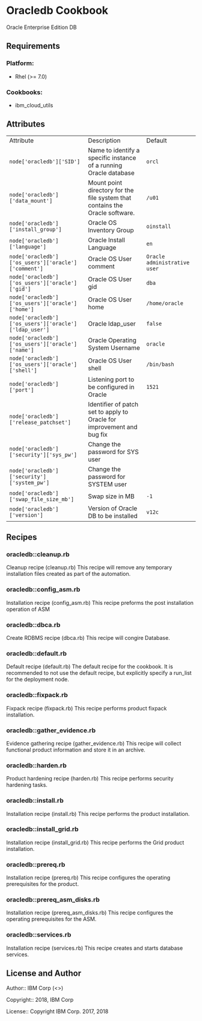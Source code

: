 Oracledb Cookbook
=================

Oracle Enterprise Edition DB

Requirements
------------

### Platform:

* Rhel (>= 7.0)

### Cookbooks:

* ibm_cloud_utils

Attributes
----------

<table>
  <tr>
    <td>Attribute</td>
    <td>Description</td>
    <td>Default</td>
  </tr>
  <tr>
    <td><code>node['oracledb']['SID']</code></td>
    <td>Name to identify a specific instance of a running Oracle database</td>
    <td><code>orcl</code></td>
  </tr>
  <tr>
    <td><code>node['oracledb']['data_mount']</code></td>
    <td>Mount point directory for the file system that contains the Oracle software.</td>
    <td><code>/u01</code></td>
  </tr>
  <tr>
    <td><code>node['oracledb']['install_group']</code></td>
    <td>Oracle OS Inventory Group</td>
    <td><code>oinstall</code></td>
  </tr>
  <tr>
    <td><code>node['oracledb']['language']</code></td>
    <td>Oracle Install Language</td>
    <td><code>en</code></td>
  </tr>
  <tr>
    <td><code>node['oracledb']['os_users']['oracle']['comment']</code></td>
    <td>Oracle OS User comment</td>
    <td><code>Oracle administrative user</code></td>
  </tr>
  <tr>
    <td><code>node['oracledb']['os_users']['oracle']['gid']</code></td>
    <td>Oracle OS User gid</td>
    <td><code>dba</code></td>
  </tr>
  <tr>
    <td><code>node['oracledb']['os_users']['oracle']['home']</code></td>
    <td>Oracle OS User home</td>
    <td><code>/home/oracle</code></td>
  </tr>
  <tr>
    <td><code>node['oracledb']['os_users']['oracle']['ldap_user']</code></td>
    <td>Oracle ldap_user</td>
    <td><code>false</code></td>
  </tr>
  <tr>
    <td><code>node['oracledb']['os_users']['oracle']['name']</code></td>
    <td>Oracle Operating System Username</td>
    <td><code>oracle</code></td>
  </tr>
  <tr>
    <td><code>node['oracledb']['os_users']['oracle']['shell']</code></td>
    <td>Oracle OS User shell</td>
    <td><code>/bin/bash</code></td>
  </tr>
  <tr>
    <td><code>node['oracledb']['port']</code></td>
    <td>Listening port to be configured in Oracle</td>
    <td><code>1521</code></td>
  </tr>
  <tr>
    <td><code>node['oracledb']['release_patchset']</code></td>
    <td>Identifier of patch set to apply to Oracle for improvement and bug fix</td>
    <td><code></code></td>
  </tr>
  <tr>
    <td><code>node['oracledb']['security']['sys_pw']</code></td>
    <td>Change the password for SYS user</td>
    <td><code></code></td>
  </tr>
  <tr>
    <td><code>node['oracledb']['security']['system_pw']</code></td>
    <td>Change the password for SYSTEM user</td>
    <td><code></code></td>
  </tr>
  <tr>
    <td><code>node['oracledb']['swap_file_size_mb']</code></td>
    <td>Swap size in MB</td>
    <td><code>-1</code></td>
  </tr>
  <tr>
    <td><code>node['oracledb']['version']</code></td>
    <td>Version of Oracle DB to be installed</td>
    <td><code>v12c</code></td>
  </tr>
</table>

Recipes
-------

### oracledb::cleanup.rb


Cleanup recipe (cleanup.rb)
This recipe will remove any temporary installation files created as part of the automation.


### oracledb::config_asm.rb


Installation recipe (config_asm.rb)
This recipe preforms the post installation operation of ASM


### oracledb::dbca.rb


Create RDBMS recipe (dbca.rb)
This recipe will congire Database.


### oracledb::default.rb


Default recipe (default.rb)
The default recipe for the cookbook. It is recommended to not use the default recipe, but explicitly specify a run_list for the deployment node.


### oracledb::fixpack.rb


Fixpack recipe (fixpack.rb)
This recipe performs product fixpack installation.


### oracledb::gather_evidence.rb


Evidence gathering recipe (gather_evidence.rb)
This recipe will collect functional product information and store it in an archive.


### oracledb::harden.rb


Product hardening recipe (harden.rb)
This recipe performs security hardening tasks.


### oracledb::install.rb


Installation recipe (install.rb)
This recipe performs the product installation.


### oracledb::install_grid.rb


Installation recipe (install_grid.rb)
This recipe performs the Grid product installation.


### oracledb::prereq.rb


Installation recipe (prereq.rb)
This recipe configures the operating prerequisites for the product.


### oracledb::prereq_asm_disks.rb


Installation recipe (prereq_asm_disks.rb)
This recipe configures the operating prerequisites for the ASM.


### oracledb::services.rb


Installation recipe (services.rb)
This recipe creates and starts database services.



License and Author
------------------

Author:: IBM Corp (<>)

Copyright:: 2018, IBM Corp

License:: Copyright IBM Corp. 2017, 2018

